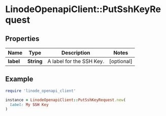 # LinodeOpenapiClient::PutSshKeyRequest

## Properties

| Name | Type | Description | Notes |
| ---- | ---- | ----------- | ----- |
| **label** | **String** | A label for the SSH Key. | [optional] |

## Example

```ruby
require 'linode_openapi_client'

instance = LinodeOpenapiClient::PutSshKeyRequest.new(
  label: My SSH Key
)
```

